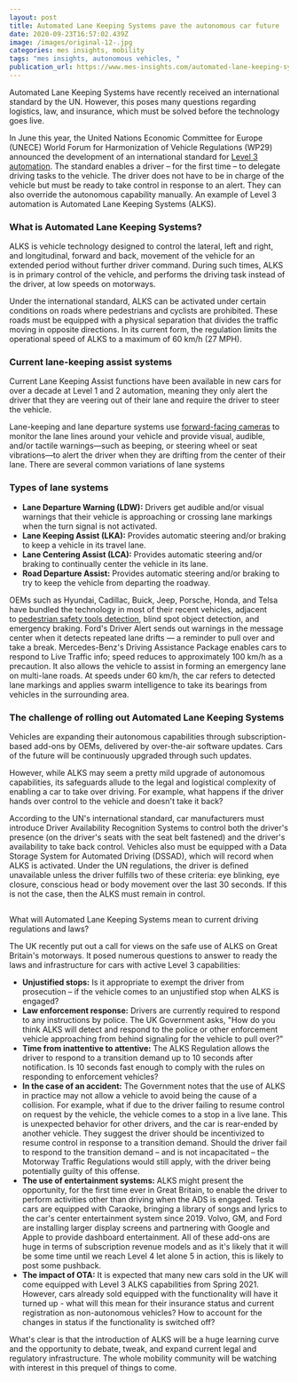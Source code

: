 ```yaml
---
layout: post
title: Automated Lane Keeping Systems pave the autonomous car future
date: 2020-09-23T16:57:02.439Z
image: /images/original-12-.jpg
categories: mes insights, mobility
tags: "mes insights, autonomous vehicles, "
publication_url: https://www.mes-insights.com/automated-lane-keeping-systems-pave-the-autonomous-car-future-a-965712/
---
```

Automated Lane Keeping Systems have recently received an international standard by the UN. However, this poses many questions regarding logistics, law, and insurance, which must be solved before the technology goes live.

In June this year, the United Nations Economic Committee for Europe (UNECE) World Forum for Harmonization of Vehicle Regulations (WP29) announced the development of an international standard for [Level 3 automation](https://www.mes-insights.com/amp/the-5-levels-of-autonomous-driving-explained-a-912868/). The standard enables a driver – for the first time – to delegate driving tasks to the vehicle. The driver does not have to be in charge of the vehicle but must be ready to take control in response to an alert. They can also override the autonomous capability manually. An example of Level 3 automation is Automated Lane Keeping Systems (ALKS).

### What is Automated Lane Keeping Systems?

ALKS is vehicle technology designed to control the lateral, left and right, and longitudinal, forward and back, movement of the vehicle for an extended period without further driver command. During such times, ALKS is in primary control of the vehicle, and performs the driving task instead of the driver, at low speeds on motorways.

Under the international standard, ALKS can be activated under certain conditions on roads where pedestrians and cyclists are prohibited. These roads must be equipped with a physical separation that divides the traffic moving in opposite directions. In its current form, the regulation limits the operational speed of ALKS to a maximum of 60 km/h (27 MPH).

### Current lane-keeping assist systems

Current Lane Keeping Assist functions have been available in new cars for over a decade at Level 1 and 2 automation, meaning they only alert the driver that they are veering out of their lane and require the driver to steer the vehicle.

Lane-keeping and lane departure systems use [forward-facing cameras](https://www.mes-insights.com/how-cameras-are-used-in-mobility-today-a-963678/) to monitor the lane lines around your vehicle and provide visual, audible, and/or tactile warnings—such as beeping, or steering wheel or seat vibrations—to alert the driver when they are drifting from the center of their lane. There are several common variations of lane systems

### Types of lane systems

* **Lane Departure Warning (LDW):** Drivers get audible and/or visual warnings that their vehicle is approaching or crossing lane markings when the turn signal is not activated.
* **Lane Keeping Assist (LKA):** Provides automatic steering and/or braking to keep a vehicle in its travel lane.
* **Lane Centering Assist (LCA):** Provides automatic steering and/or braking to continually center the vehicle in its lane.
* **Road Departure Assist:** Provides automatic steering and/or braking to try to keep the vehicle from departing the roadway.

OEMs such as Hyundai, Cadillac, Buick, Jeep, Porsche, Honda, and Telsa have bundled the technology in most of their recent vehicles, adjacent to [pedestrian safety tools detection](https://www.mes-insights.com/implications-of-vehicle-to-pedestrian-communications-a-927445/), blind spot object detection, and emergency braking. Ford's Driver Alert sends out warnings in the message center when it detects repeated lane drifts — a reminder to pull over and take a break. Mercedes-Benz's Driving Assistance Package enables cars to respond to Live Traffic info; speed reduces to approximately 100 km/h as a precaution. It also allows the vehicle to assist in forming an emergency lane on multi-lane roads. At speeds under 60 km/h, the car refers to detected lane markings and applies swarm intelligence to take its bearings from vehicles in the surrounding area.

### The challenge of rolling out Automated Lane Keeping Systems

Vehicles are expanding their autonomous capabilities through subscription-based add-ons by OEMs, delivered by over-the-air software updates. Cars of the future will be continuously upgraded through such updates.

However, while ALKS may seem a pretty mild upgrade of autonomous capabilities, its safeguards allude to the legal and logistical complexity of enabling a car to take over driving. For example, what happens if the driver hands over control to the vehicle and doesn't take it back?

According to the UN's international standard, car manufacturers must introduce Driver Availability Recognition Systems to control both the driver's presence (on the driver's seats with the seat belt fastened) and the driver's availability to take back control. Vehicles also must be equipped with a Data Storage System for Automated Driving (DSSAD), which will record when ALKS is activated. Under the UN regulations, the driver is defined unavailable unless the driver fulfills two of these criteria: eye blinking, eye closure, conscious head or body movement over the last 30 seconds. If this is not the case, then the ALKS must remain in control.

## 
What will Automated Lane Keeping Systems mean to current driving regulations and laws?

The UK recently put out a call for views on the safe use of ALKS on Great Britain's motorways. It posed numerous questions to answer to ready the laws and infrastructure for cars with active Level 3 capabilities:

* **Unjustified stops:** Is it appropriate to exempt the driver from prosecution – if the vehicle comes to an unjustified stop when ALKS is engaged?
* **Law enforcement response:** Drivers are currently required to respond to any instructions by police. The UK Government asks, "How do you think ALKS will detect and respond to the police or other enforcement vehicle approaching from behind signaling for the vehicle to pull over?"
* **Time from inattentive to attentive:** The ALKS Regulation allows the driver to respond to a transition demand up to 10 seconds after notification. Is 10 seconds fast enough to comply with the rules on responding to enforcement vehicles?
* **In the case of an accident:** The Government notes that the use of ALKS in practice may not allow a vehicle to avoid being the cause of a collision. For example, what if due to the driver failing to resume control on request by the vehicle, the vehicle comes to a stop in a live lane. This is unexpected behavior for other drivers, and the car is rear-ended by another vehicle. They suggest the driver should be incentivized to resume control in response to a transition demand. Should the driver fail to respond to the transition demand – and is not incapacitated – the Motorway Traffic Regulations would still apply, with the driver being potentially guilty of this offense.
* **The use of entertainment systems:** ALKS might present the opportunity, for the first time ever in Great Britain, to enable the driver to perform activities other than driving when the ADS is engaged. Tesla cars are equipped with Caraoke, bringing a library of songs and lyrics to the car's center entertainment system since 2019. Volvo, GM, and Ford are installing larger display screens and partnering with Google and Apple to provide dashboard entertainment. All of these add-ons are huge in terms of subscription revenue models and as it's likely that it will be some time until we reach Level 4 let alone 5 in action, this is likely to post some pushback.
* **The impact of OTA:** It is expected that many new cars sold in the UK will come equipped with Level 3 ALKS capabilities from Spring 2021. However, cars already sold equipped with the functionality will have it turned up - what will this mean for their insurance status and current registration as non-autonomous vehicles? How to account for the changes in status if the functionality is switched off?

What's clear is that the introduction of ALKS will be a huge learning curve and the opportunity to debate, tweak, and expand current legal and regulatory infrastructure. The whole mobility community will be watching with interest in this prequel of things to come.